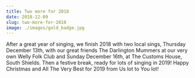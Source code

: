 ```yaml
---
title: Two more for 2018
date: 2018-12-09
slug: two-more-for-2018
image: ./images/gold_badge.jpg
---
```

After a great year of singing, we finish 2018 with two local sings, Thursday December 13th, with our great friends The Darlington Mummers at our very own Welly Folk Club and Sunday December 16th, at The Customs House, South Shields. Then a festive break, ready for lots of singing in 2019! Happy Christmas and All The Very Best for 2019 from Us lot to You lot!